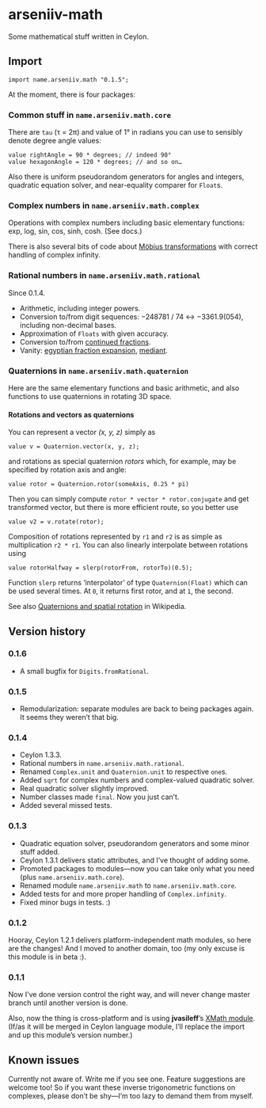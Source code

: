 arseniiv-math
=============

Some mathematical stuff written in Ceylon.

## Import

    import name.arseniiv.math "0.1.5";

At the moment, there is four packages:

### Common stuff in `name.arseniiv.math.core`

There are `tau` (τ = 2π) and value of 1° in radians you can use to sensibly denote degree angle values:
 
```ceylon
value rightAngle = 90 * degrees; // indeed 90°
value hexagonAngle = 120 * degrees; // and so on…
```

Also there is uniform pseudorandom generators for angles and integers, quadratic equation solver, and near-equality comparer for `Float`s.

### Complex numbers in `name.arseniiv.math.complex`

Operations with complex numbers including basic elementary functions: exp, log, sin, cos, sinh, cosh. (See docs.)

There is also several bits of code about [Möbius transformations](https://en.wikipedia.org/wiki/M%C3%B6bius_transformation) with correct handling of complex infinity.

### Rational numbers in `name.arseniiv.math.rational`

Since 0.1.4.

* Arithmetic, including integer powers.
* Conversion to/from digit sequences: −248781 / 74 ↔ −3361.9(054), including non-decimal bases.
* Approximation of `Floats` with given accuracy.
* Conversion to/from [continued fractions][cfrac].
* Vanity: [egyptian fraction expansion][egy], [mediant][med].

[cfrac]: [https://en.wikipedia.org/wiki/Continued_fraction]
[egy]: [https://en.wikipedia.org/wiki/Egyptian_fraction]
[med]: [https://en.wikipedia.org/wiki/Mediant_(mathematics)]

### Quaternions in `name.arseniiv.math.quaternion`

Here are the same elementary functions and basic arithmetic, and also functions to use quaternions in rotating 3D space.

#### Rotations and vectors as quaternions

You can represent a vector _(x, y, z)_ simply as

```ceylon
value v = Quaternion.vector(x, y, z);
```

and rotations as special quaternion _rotors_ which, for example, may be specified by rotation axis and angle:

```ceylon
value rotor = Quaternion.rotor(someAxis, 0.25 * pi)
```

Then you can simply compute `rotor * vector * rotor.conjugate` and get transformed vector, but there is more efficient route, so you better use

```ceylon
value v2 = v.rotate(rotor);
```

Composition of rotations represented by `r1` and `r2` is as simple as multiplication `r2 * r1`. You can also linearly interpolate between
rotations using

```ceylon
value rotorHalfway = slerp(rotorFrom, rotorTo)(0.5);
```

Function `slerp` returns ‘interpolator’ of type `Quaternion(Float)` which can be used several times. At `0`, it returns first rotor, and at `1`, the second.

See also [Quaternions and spatial rotation](https://en.wikipedia.org/wiki/Quaternions_and_spatial_rotation) in Wikipedia.

## Version history

### 0.1.6

* A small bugfix for `Digits.fromRational`.

### 0.1.5

* Remodularization: separate modules are back to being packages again. It seems they weren’t that big.

### 0.1.4

* Ceylon 1.3.3.
* Rational numbers in `name.arseniiv.math.rational`.
* Renamed `Complex.unit` and `Quaternion.unit` to respective `one`s.
* Added `sqrt` for complex numbers and complex-valued quadratic solver.
* Real quadratic solver slightly improved.
* Number classes made `final`. Now you just can’t.
* Added several missed tests.

### 0.1.3

* Quadratic equation solver, pseudorandom generators and some minor stuff added.
* Ceylon 1.3.1 delivers static attributes, and I’ve thought of adding some.
* Promoted packages to modules—now you can take only what you need (plus `name.arseniiv.math.core`).
* Renamed module `name.arseniiv.math` to `name.arseniiv.math.core`.
* Added tests for and more proper handling of ```Complex.infinity```.
* Fixed minor bugs in tests. :)

### 0.1.2

Hooray, Ceylon 1.2.1 delivers platform-independent math modules, so here are the changes!
And I moved to another domain, too (my only excuse is this module is in beta :).

### 0.1.1

Now I’ve done version control the right way, and will never change master branch until another version is done.

Also, now the thing is cross-platform and is using **jvasileff**’s [XMath module](https://github.com/jvasileff/ceylon-xmath). (If/as it will be merged in Ceylon language module, I’ll replace the import and up this module’s version number.)

## Known issues

Currently not aware of. Write me if you see one. Feature suggestions are welcome too! So if you want these inverse trigonometric functions on complexes, please don’t be shy—I’m too lazy to demand them from myself.
